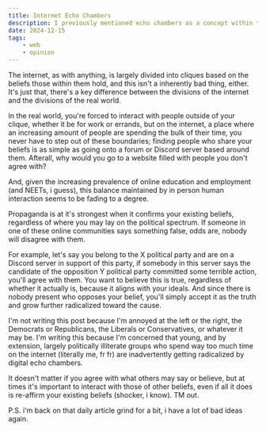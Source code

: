 ```yaml
---
title: Internet Echo Chambers 
description: I previously mentioned echo chambers as a concept within the indie web, but that post was awful, and I have far more to say about their role on the internet itself. 
date: 2024-12-15
tags: 
    - web 
    - opinion
---
```

The internet, as with anything, is largely divided into cliques based on the beliefs those within them hold, and this isn't a inherently bad thing, either. It's just that, there's a key difference between the divisions of the internet and the divisions of the real world. 

In the real world, you're forced to interact with people outside of your clique, whether it be for work or errands, but on the internet, a place where an increasing amount of people are spending the bulk of their time, you never have to step out of these boundaries; finding people who share your beliefs is as simple as going onto a forum or Discord server based around them. Afterall, why would you go to a website filled with people you don't agree with?

And, given the increasing prevalence of online education and employment (and NEETs, i guess), this balance maintained by in person human interaction seems to be fading to a degree. 

Propaganda is at it's strongest when it confirms your existing beliefs, regardless of where you may lay on the political spectrum. If someone in one of these online communities says something false, odds are, nobody will disagree with them. 

For example, let's say you belong to the X political party and are on a Discord server in support of this party, if somebody in this server says the candidate of the opposition Y political party committed some terrible action, you'll agree with them. You want to believe this is true, regardless of whether it actually is, because it aligns with your ideals. And since there is nobody present who opposes your belief, you'll simply accept it as the truth and grow further radicalized toward the cause.

I'm not writing this post because I'm annoyed at the left or the right, the Democrats or Republicans, the Liberals or Conservatives, or whatever it may be. I'm writing this because I'm concerned that young, and by extension, largely politically illiterate groups who spend way too much time on the internet (literally me, fr fr) are inadvertently getting radicalized by digital echo chambers.

It doesn't matter if you agree with what others may say or believe, but at times it's important to interact with those of other beliefs, even if all it does is re-affirm your existing beliefs (shocker, i know). TM out.

P.S. i'm back on that daily article grind for a bit, i have a lot of bad ideas again.